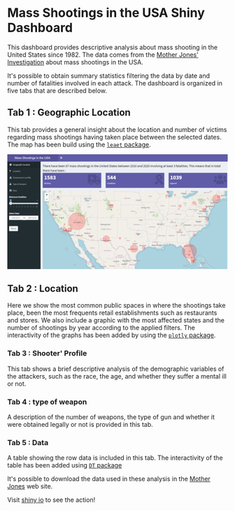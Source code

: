 # Mass Shootings in the USA Shiny Dashboard 

This dashboard provides descriptive analysis about mass shooting in the United States since 1982. 
The data comes from the 
[Mother Jones’ Investigation](https://www.motherjones.com/politics/2012/12/mass-shootings-mother-jones-full-data/) 
about mass shootings in the USA.

It's possible to obtain summary statistics filtering the data by date and number of fatalities involved in each attack. 
The dashboard is organized in five tabs that are described below.

## Tab 1 : Geographic Location 

This tab provides a general insight about the location and number of victims regarding mass shootings having taken place between the selected dates. 
The map has been build using the [`leaet` package](http://rstudio.github.io/leaflet/).

![view](images/geographic_loc.png)

## Tab 2 : Location 

Here we show the most common public spaces in where the shootings take place, been the most frequents retail establishments such as restaurants and stores. 
We also include a graphic with the most affected states and the number of shootings by year according to the applied filters. 
The interactivity of the graphs has been added by using the [`plotly` package](https://plot.ly/r/). 

### Tab 3 : Shooter' Profile 

This tab shows a brief descriptive analysis of the demographic variables of the attackers, such as the race, the age, and whether they suffer a mental ill or not. 

### Tab 4 : type of weapon 

A description of the number of weapons, the type of gun and whether it were obtained legally or not is provided in this tab.

### Tab 5 : Data 
A table showing the row data is included in this tab. 
The interactivity of the table has been added using [`DT` package](http://rstudio.github.io/DT/) 


It's possible to download the data used in these analysis in the [Mother Jones](https://www.motherjones.com/politics/2012/12/mass-shootings-mother-jones-full-data/) web site. 

Visit [shiny io](https://danaemirelmartinez.shinyapps.io/usa_shootings_dashboard/) to see the action!



